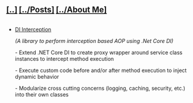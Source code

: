 <h2 style="display: inline-block"><a href="/">[..]</a></h2>
<h2 style="display: inline-block"><a href="/posts">[../Posts]</a></h2>
<h2 style="display: inline-block"><a href="/about">[../About Me]</a></h2>
<ul>
  <li>
    <a href="https://github.com/hitenpatel01/DependencyInjection.Interception/blob/master/README.md" target="_blank">DI Interception</a>
    <p><em>(A library to perform interception based AOP using .Net Core DI)</em></p>
    <p>- Extend .NET Core DI to create proxy wrapper around service class instances to intercept method execution</p>
    <p>- Execute custom code before and/or after method execution to inject dynamic behavior</p>
    <p>- Modularize cross cutting concerns (logging, caching, security, etc.) into their own classes</p>
  </li>
</ul>
